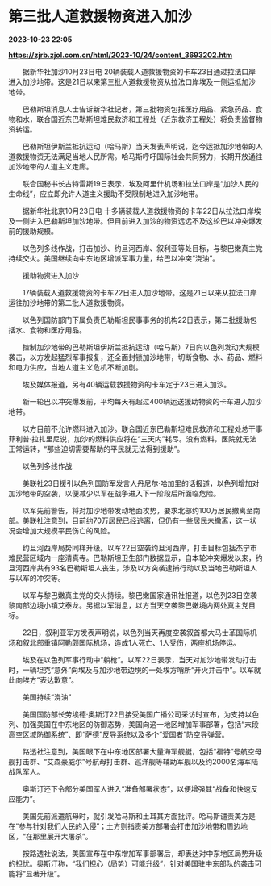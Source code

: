 # 第三批人道救援物资进入加沙

**2023-10-23 22:05**

**https://zjrb.zjol.com.cn/html/2023-10/24/content_3693202.htm**

　　据新华社加沙10月23日电 20辆装载人道救援物资的卡车23日通过拉法口岸进入加沙地带。这是21日以来第三批人道救援物资从拉法口岸埃及一侧运抵加沙地带。

　　巴勒斯坦消息人士告诉新华社记者，第三批物资包括医疗用品、紧急药品、食物和水，联合国近东巴勒斯坦难民救济和工程处（近东救济工程处）将负责监督物资转运。

　　巴勒斯坦伊斯兰抵抗运动（哈马斯）当天发表声明说，迄今运抵加沙地带的人道救援物资无法满足当地人民所需。哈马斯呼吁国际社会共同努力，长期开放通往加沙地带的人道主义走廊。

　　联合国秘书长古特雷斯19日表示，埃及阿里什机场和拉法口岸是“加沙人民的生命线”，应立即允许人道主义援助不受限制地进入加沙地带。

　　据新华社北京10月23日电 十多辆装载人道救援物资的卡车22日从拉法口岸埃及一侧进入巴勒斯坦加沙地带。但目前进入加沙的物资远远不及这轮巴以冲突爆发前的援助规模。

　　以色列多线作战，打击加沙、约旦河西岸、叙利亚等处目标，与黎巴嫩真主党持续交火。美国继续向中东地区增派军事力量，给巴以冲突“浇油”。

　　援助物资进入加沙

　　17辆装载人道救援物资的卡车22日进入加沙地带。这是21日以来从拉法口岸运往加沙地带的第二批人道救援物资。

　　以色列国防部门下属负责巴勒斯坦民事事务的机构22日表示，第二批援助包括水、食物和医疗用品。

　　控制加沙地带的巴勒斯坦伊斯兰抵抗运动（哈马斯）7日向以色列发动大规模袭击，以方发起猛烈军事报复，还全面封锁加沙地带，切断食物、水、药品、燃料和电力供应，当地人道主义危机不断加剧。

　　埃及媒体报道，另有40辆运载救援物资的卡车定于23日进入加沙。

　　新一轮巴以冲突爆发前，平均每天有超过400辆运送援助物资的卡车进入加沙地带。

　　以方目前不允许燃料进入加沙。联合国近东巴勒斯坦难民救济和工程处总干事菲利普·拉扎里尼说，加沙的燃料供应将在“三天内”耗尽。没有燃料，医院就无法正常运转，“那些迫切需要帮助的平民就无法得到援助”。

　　以色列多线作战

　　美联社23日援引以色列国防军发言人丹尼尔·哈加里的话报道，以色列增加对加沙地带的空袭，以便减少以军在战争进入下一阶段后所面临危险。

　　以军先前警告，将对加沙地带发动地面攻势，要求北部约100万居民撤离至南部。美联社注意到，目前约70万居民已经逃离，但仍有一些居民未撤离，这一状况会增加大规模平民伤亡的风险。

　　约旦河西岸局势同样升级。以军22日空袭约旦河西岸，打击目标包括杰宁市难民营区域内一座清真寺。巴勒斯坦卫生部门数据显示，自本轮冲突爆发以来，约旦河西岸共有93名巴勒斯坦人丧生，涉及以方突袭逮捕行动以及当地巴勒斯坦人与以军的冲突等。

　　以军与黎巴嫩真主党的交火持续。黎巴嫩国家通讯社报道，以色列23日空袭黎南部边境小镇艾泰龙。另据以军消息，以方当天空袭黎巴嫩境内两处真主党目标。

　　22日，叙利亚军方发表声明说，以色列当天再度空袭叙首都大马士革国际机场和叙北部重镇阿勒颇国际机场，造成1人死亡、1人受伤，两座机场停运。

　　埃及在以色列军事行动中“躺枪”。以军22日表示，当天对加沙地带发动打击时，一辆坦克“意外”向埃及与加沙地带边境的一处埃方哨所“开火并击中”。以军就此向埃方“表达歉意”。

　　美国持续“浇油”

　　美国国防部长劳埃德·奥斯汀22日接受美国广播公司采访时宣布，为支持以色列、加强美国在中东地区的防御态势，美国向这一地区增加军事部署，包括“末段高空区域防御系统”、即“萨德”反导系统以及多个“爱国者”防空导弹营。

　　路透社注意到，美国眼下在中东地区部署大量海军舰艇，包括“福特”号航空母舰打击群、“艾森豪威尔”号航母打击群、巡洋舰等辅助军舰以及约2000名海军陆战队军人。

　　奥斯汀还下令部分美国军人进入“准备部署状态”，以便增强其“战备和快速反应能力”。

　　美国先前派遣航母时，就引发哈马斯和土耳其方面批评。哈马斯谴责美方是在“参与针对我们人民的入侵”；土方则指责美方部署会打击加沙地带和周边地区，“在那里展开大屠杀”。

　　按路透社说法，美国宣布在中东增加军事部署后，却表达对中东地区局势升级的担忧。奥斯汀称，“我们担心（局势）可能升级”，针对美国驻中东部队的袭击可能将“显著升级”。